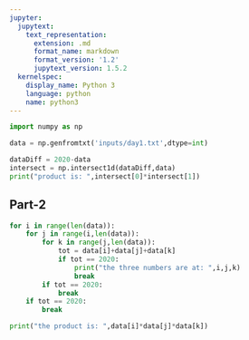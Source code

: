 ```yaml
---
jupyter:
  jupytext:
    text_representation:
      extension: .md
      format_name: markdown
      format_version: '1.2'
      jupytext_version: 1.5.2
  kernelspec:
    display_name: Python 3
    language: python
    name: python3
---
```


```python
import numpy as np
```

```python
data = np.genfromtxt('inputs/day1.txt',dtype=int)
```

```python
dataDiff = 2020-data
intersect = np.intersect1d(dataDiff,data)
print("product is: ",intersect[0]*intersect[1])
```

## Part-2

```python
for i in range(len(data)):
    for j in range(i,len(data)):
        for k in range(j,len(data)):
            tot = data[i]+data[j]+data[k]
            if tot == 2020:
                print("the three numbers are at: ",i,j,k)
                break
        if tot == 2020:
            break
    if tot == 2020:
        break
```

```python
print("the product is: ",data[i]*data[j]*data[k])
```

```python

```
